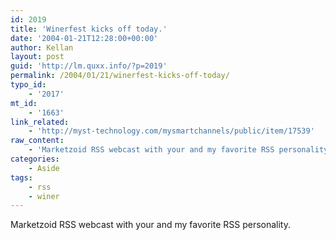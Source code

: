 ```yaml
---
id: 2019
title: 'Winerfest kicks off today.'
date: '2004-01-21T12:28:00+00:00'
author: Kellan
layout: post
guid: 'http://lm.quxx.info/?p=2019'
permalink: /2004/01/21/winerfest-kicks-off-today/
typo_id:
    - '2017'
mt_id:
    - '1663'
link_related:
    - 'http://myst-technology.com/mysmartchannels/public/item/17539'
raw_content:
    - 'Marketzoid RSS webcast with your and my favorite RSS personality.'
categories:
    - Aside
tags:
    - rss
    - winer
---
```


Marketzoid RSS webcast with your and my favorite RSS personality.